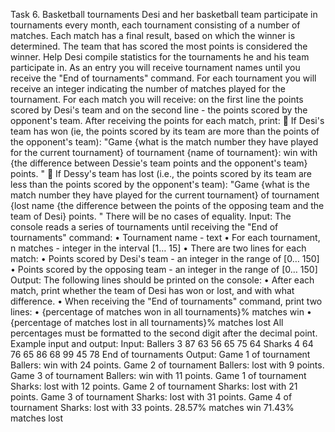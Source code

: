 Task 6. Basketball tournaments
Desi and her basketball team participate in tournaments every month, each tournament consisting of a number of matches. Each match has a final result, based on which the winner is determined. The team that has scored the most points is considered the winner. Help Desi compile statistics for the tournaments he and his team participate in. As an entry you will receive tournament names until you receive the "End of tournaments" command. For each tournament you will receive an integer indicating the number of matches played for the tournament. For each match you will receive: on the first line the points scored by Desi's team and on the second line - the points scored by the opponent's team. After receiving the points for each match, print:
 If Desi's team has won (ie, the points scored by its team are more than the points of the opponent's team): "Game {what is the match number they have played for the current tournament} of tournament {name of tournament}: win with {the difference between Dessie's team points and the opponent's team} points. "
 If Dessy's team has lost (i.e., the points scored by its team are less than the points scored by the opponent's team): "Game {what is the match number they have played for the current tournament} of tournament {lost name {the difference between the points of the opposing team and the team of Desi} points. "
There will be no cases of equality.
Input:
The console reads a series of tournaments until receiving the "End of tournaments" command:
• Tournament name - text
• For each tournament, n matches - integer in the interval [1… 15]
• There are two lines for each match:
• Points scored by Desi's team - an integer in the range of [0… 150]
• Points scored by the opposing team - an integer in the range of [0… 150]
Output:
The following lines should be printed on the console:
• After each match, print whether the team of Desi has won or lost, and with what difference.
• When receiving the "End of tournaments" command, print two lines:
• {percentage of matches won in all tournaments}% matches win
• {percentage of matches lost in all tournaments}% matches lost
All percentages must be formatted to the second digit after the decimal point.
Example input and output:
Input:
Ballers
3
87
63
56
65
75
64
Sharks
4
64
76
65
86
68
99
45
78
End of tournaments 
Output:
Game 1 of tournament Ballers: win with 24 points.
Game 2 of tournament Ballers: lost with 9 points.
Game 3 of tournament Ballers: win with 11 points.
Game 1 of tournament Sharks: lost with 12 points.
Game 2 of tournament Sharks: lost with 21 points.
Game 3 of tournament Sharks: lost with 31 points.
Game 4 of tournament Sharks: lost with 33 points.
28.57% matches win
71.43% matches lost
